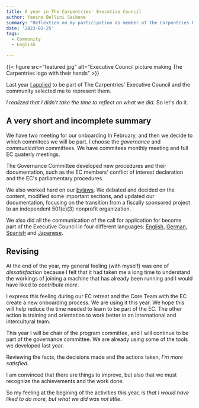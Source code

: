 ```yaml
---
title: A year in The Carpentries' Executive Council
author: Yanina Bellini Saibene
summary: "Reflextion on my participation as member of the Carpentries Executive Council"
date: '2023-02-25'
tags:
  - Community
  - English

---
```


{{< figure src="featured.jpg" alt="Executive Council picture making The Carpentries logo with their hands" >}}

Last year [I applied](/blog/2021_carpentriesec_en/) to be part of The Carpentries' Executive Council and the community selected me to represent them.

_I realized that I didn't take the time to reflect on what we did._ So let's do it.

## A very short and incomplete summary

We have two meeting for our onboarding In February, and then we decide to which commitees we will be part. I choose the _governance_ and _communication_ committees. We have commitees monthly meeting and full EC quaterly meetings.  

The Governance Committee developed new procedures and their documentation, such as the EC members' conflict of interest declaration and the EC's parliamentary procedures.

We also worked hard on our [bylaws](https://github.com/carpentries/2022_Bylaw_revision). We debated and decided on the content, modified some important sections, and updated our documentation, focusing on the transition from a fiscally sponsored project to an independent 501(c)(3) nonprofit organization.

We also did all the communication of the call for application for become part of the Executive Council in four different languages: [English](https://carpentries.org/blog/2022/09/ec-elections/), [German](https://carpentries.org/blog/2022/09/ec-elections_de/), [Spanish](https://carpentries.org/blog/2022/09/ec-elections_es/) and [Japanese](https://carpentries.org/blog/2022/09/ec-elections_ja/).

## Revising

At the end of the year, my general feeling (with myself) was one of _dissatisfaction_ because I felt that it had taken me a long time to understand the workings of joining a machine that has already been running and I would have liked to _contribute more_.  

I express this feeling during our EC retreat and the Core Team with the EC create a new onboarding process. We are using it this year. We hope this will help reduce the time needed to learn to be part of the EC. The other action is training and orientation to work better in an international and intercultural team.

This year I will be chair of the program committee, and I will continue to be part of the governance committee. We are already using some of the tools we developed last year.

Reviewing the facts, the decisions made and the actions taken, _I'm more satisfied_.  

I am convinced that there are things to improve, but also that we must recognize the achievements and the work done.

So my feeling at the begining of the activities this year, is _that I would have liked to do more, but what we did was not little_. 
